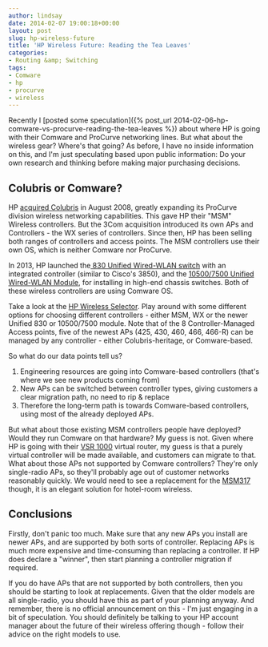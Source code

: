 ```yaml
---
author: lindsay
date: 2014-02-07 19:00:18+00:00
layout: post
slug: hp-wireless-future
title: 'HP Wireless Future: Reading the Tea Leaves'
categories:
- Routing &amp; Switching
tags:
- Comware
- hp
- procurve
- wireless
---
```


Recently I [posted some speculation]({% post_url 2014-02-06-hp-comware-vs-procurve-reading-the-tea-leaves %}) about where HP is going with their Comware and ProCurve networking lines. But what about the wireless gear? Where's that going? As before, I have no inside information on this, and I'm just speculating based upon public information: Do your own research and thinking before making major purchasing decisions.

## Colubris or Comware?

HP [acquired Colubris](http://www.networkworld.com/news/2008/081108-hp-buys-colubris.html) in August 2008, greatly expanding its ProCurve division wireless networking capabilities. This gave HP their "MSM" Wireless controllers. But the 3Com acquisition introduced its own APs and Controllers - the WX series of controllers. Since then, HP has been selling both ranges of controllers and access points. The MSM controllers use their own OS, which is neither Comware nor ProCurve.

In 2013, HP launched the[ 830 Unified Wired-WLAN switch](http://h17007.www1.hp.com/us/en/networking/products/mobility/HP_830_Unified_Wired-WLAN_Switch_Series/index.aspx) with an integrated controller (similar to Cisco's 3850), and the [10500/7500 Unified Wired-WLAN Module](http://h17007.www1.hp.com/us/en/networking/products/wireless/HP_10500_7500_20G_Unified_Wired-WLAN_Module/index.aspx), for installing in high-end chassis switches. Both of these wireless controllers are using Comware OS.

Take a look at the [HP Wireless Selector](http://h17007.www1.hp.com/us/en/networking/products/wireless/selector/index.aspx). Play around with some different options for choosing different controllers - either MSM, WX or the newer Unified 830 or 10500/7500 module. Note that of the 8 Controller-Managed Access points, five of the newest APs (425, 430, 460, 466, 466-R) can be managed by any controller - either Colubris-heritage, or Comware-based.

So what do our data points tell us?

1. Engineering resources are going into Comware-based controllers (that's where we see new products coming from)
2. New APs can be switched between controller types, giving customers a clear migration path, no need to rip & replace
3. Therefore the long-term path is towards Comware-based controllers, using most of the already deployed APs.

But what about those existing MSM controllers people have deployed? Would they run Comware on that hardware? My guess is not. Given where HP is going with their [VSR 1000](http://h17007.www1.hp.com/us/en/networking/products/routers/HP_VSR1000_Virtual_Services_Router_Series/#.UvMePUKSym0) virtual router, my guess is that a purely virtual controller will be made available, and customers can migrate to that. What about those APs not supported by Comware controllers? They're only single-radio APs, so they'll probably age out of customer networks reasonably quickly. We would need to see a replacement for the [MSM317](http://h17007.www1.hp.com/us/en/products/wireless/HP_MSM317_Access_Device_Series/index.aspx) though, it is an elegant solution for hotel-room wireless.

## Conclusions

Firstly, don't panic too much. Make sure that any new APs you install are newer APs, and are supported by both sorts of controller. Replacing APs is much more expensive and time-consuming than replacing a controller. If HP does declare a "winner", then start planning a controller migration if required.

If you do have APs that are not supported by both controllers, then you should be starting to look at replacements. Given that the older models are all single-radio, you should have this as part of your planning anyway. And remember, there is no official announcement on this - I'm just engaging in a bit of speculation. You should definitely be talking to your HP account manager about the future of their wireless offering though - follow their advice on the right models to use.
